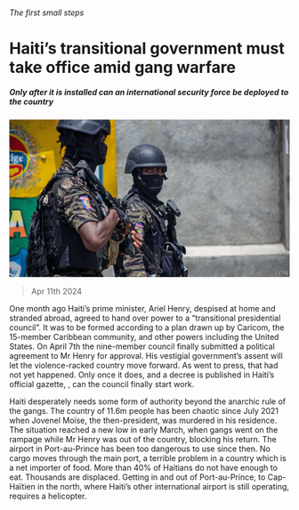###### The first small steps

# Haiti’s transitional government must take office amid gang warfare 

##### Only after it is installed can an international security force be deployed to the country 

![image](images/20240413_AMP001.jpg) 

> Apr 11th 2024 

One month ago Haiti’s prime minister, Ariel Henry, despised at home and stranded abroad, agreed to hand over power to a “transitional presidential council”. It was to be formed according to a plan drawn up by Caricom, the 15-member Caribbean community, and other powers including the United States. On April 7th the nine-member council finally submitted a political agreement to Mr Henry for approval. His vestigial government’s assent will let the violence-racked country move forward. As went to press, that had not yet happened. Only once it does, and a decree is published in Haiti’s official gazette, , can the council finally start work.

Haiti desperately needs some form of authority beyond the anarchic rule of the gangs. The country of 11.6m people has been chaotic since July 2021 when Jovenel Moïse, the then-president, was murdered in his residence. The situation reached a new low in early March, when gangs went on the rampage while Mr Henry was out of the country, blocking his return. The airport in Port-au-Prince has been too dangerous to use since then. No cargo moves through the main port, a terrible problem in a country which is a net importer of food. More than 40% of Haitians do not have enough to eat. Thousands are displaced. Getting in and out of Port-au-Prince, to Cap-Haïtien in the north, where Haiti’s other international airport is still operating, requires a helicopter.

